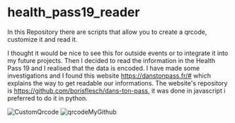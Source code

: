 # health_pass19_reader



In this Repository there are scripts that allow you to create a qrcode, customize it and read it. 

I thought it would be nice to see this for outside events or to integrate it into my future projects.
Then I decided to read the information in the Health Pass 19 and I realised that the data is encoded. 
I have made some investigations and I found this website https://danstonpass.fr/# which explains the way to get readable our informations.
The website's repository is https://github.com/borisflesch/dans-ton-pass, it was done in javascript i preferred to do it in python.


![CustomQrcode](https://user-images.githubusercontent.com/83420479/147009731-a9a6d182-0dc8-426b-b13c-b86043db1069.png)
![qrcodeMyGithub](https://user-images.githubusercontent.com/83420479/147009733-25c298b4-bb51-49b4-8fc0-8043c2f1fd33.png)

